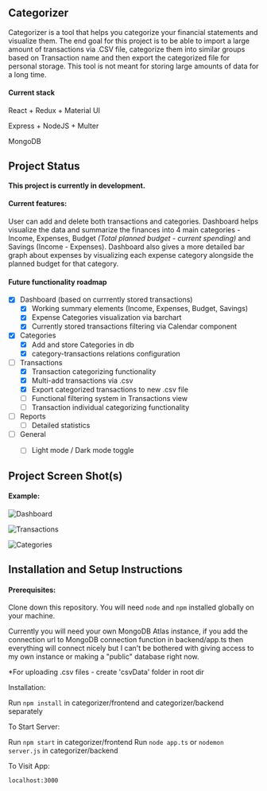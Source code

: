 ## Categorizer


Categorizer is a tool that helps you categorize your financial statements and visualize them. The end goal for this project is to be able to import a large amount of transactions via .CSV file, categorize them into similar groups based on Transaction name and then export the categorized file for personal storage. This tool is not meant for storing large amounts of data for a long time.

#### Current stack

React + Redux + Material UI 

Express + NodeJS + Multer

MongoDB


## Project Status

**This project is currently in development.**
#### Current features:

User can add and delete both transactions and categories.
Dashboard helps visualize the data and summarize the finances into 4 main categories - Income, Expenses,
Budget _(Total planned budget - current spending)_ and Savings (Income - Expenses). Dashboard also gives a more detailed
bar graph about expenses by visualizing each expense category alongside the planned budget for that category.

#### Future functionality roadmap
- [x] Dashboard (based on currrently stored transactions)
    - [x] Working summary elements (Income, Expenses, Budget, Savings)
    - [x] Expense Categories visualization via barchart
    - [x] Currently stored transactions filtering via Calendar component
- [x] Categories
    - [x] Add and store Categories in db
    - [x] category-transactions relations configuration
- [ ] Transactions
    - [x] Transaction categorizing functionality
    - [x] Multi-add transactions via .csv
    - [x] Export categorized transactions to new .csv file
    - [ ] Functional filtering system in Transactions view
    - [ ] Transaction individual categorizing functionality
- [ ] Reports
    - [ ] Detailed statistics
- [ ] General
    - [ ] Light mode / Dark mode toggle



## Project Screen Shot(s)

#### Example:   

![Dashboard](https://i.ibb.co/g6YQ5Kx/dashboard.png)

![Transactions](https://i.ibb.co/VSTM2Xj/transactions.png)

![Categories](https://i.ibb.co/SmXwjTL/categories.png)

## Installation and Setup Instructions

#### Prerequisites:  

Clone down this repository. You will need `node` and `npm` installed globally on your machine.

Currently you will need your own MongoDB Atlas instance, if you add the connection url to MongoDB connection function in backend/app.ts then everything will connect nicely but I can't be bothered with giving access to my own instance or making a "public" database right now.

*For uploading .csv files - create 'csvData' folder in root dir

Installation:

Run  `npm install` in categorizer/frontend and categorizer/backend separately

To Start Server:

Run `npm start` in categorizer/frontend
Run `node app.ts` or `nodemon server.js` in categorizer/backend

To Visit App:

`localhost:3000`  
